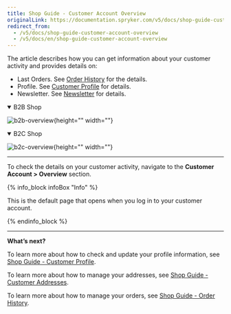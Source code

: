 ```yaml
---
title: Shop Guide - Customer Account Overview
originalLink: https://documentation.spryker.com/v5/docs/shop-guide-customer-account-overview
redirect_from:
  - /v5/docs/shop-guide-customer-account-overview
  - /v5/docs/en/shop-guide-customer-account-overview
---
```


The article describes how you can get information about your customer activity and provides details on:

* Last Orders. See [Order History](https://documentation.spryker.com/docs/en/shop-guide-order-history) for the details. 
* Profile. See [Customer Profile](https://documentation.spryker.com/docs/en/shop-guide-customer-profile) for details.
* Newsletter. See [Newsletter](https://documentation.spryker.com/docs/en/shop-guide-newsletter) for details.

<details open>
<summary>B2B Shop</summary>

![b2b-overview](https://spryker.s3.eu-central-1.amazonaws.com/docs/User+Guides/Shop+User+Guides/Customer+Account/Overview/b2b-overview.png){height="" width=""}
</details>

<details open>
<summary>B2C Shop</summary>

![b2c-overview](https://spryker.s3.eu-central-1.amazonaws.com/docs/User+Guides/Shop+User+Guides/Customer+Account/Overview/b2c-overview.png){height="" width=""}
</details>

***
To check the details on your customer activity, navigate to the **Customer Account > Overview** section.

{% info_block infoBox "Info" %}

This is the default page that opens when you log in to your customer account.

{% endinfo_block %}

***
**What’s next?**

To learn more about how to check and update your profile information, see [Shop Guide - Customer Profile](https://documentation.spryker.com/docs/en/shop-guide-customer-profile).

To learn more about how to manage your addresses, see [Shop Guide - Customer Addresses](https://documentation.spryker.com/docs/en/shop-guide-customer-addresses).

To learn more about how to manage your orders, see [Shop Guide -  Order History](https://documentation.spryker.com/docs/en/shop-guide-order-history).
